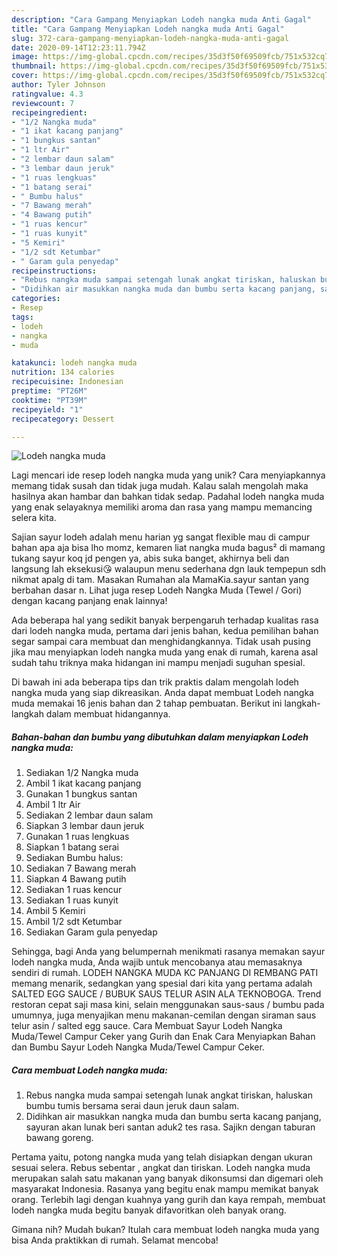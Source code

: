 ```yaml
---
description: "Cara Gampang Menyiapkan Lodeh nangka muda Anti Gagal"
title: "Cara Gampang Menyiapkan Lodeh nangka muda Anti Gagal"
slug: 372-cara-gampang-menyiapkan-lodeh-nangka-muda-anti-gagal
date: 2020-09-14T12:23:11.794Z
image: https://img-global.cpcdn.com/recipes/35d3f50f69509fcb/751x532cq70/lodeh-nangka-muda-foto-resep-utama.jpg
thumbnail: https://img-global.cpcdn.com/recipes/35d3f50f69509fcb/751x532cq70/lodeh-nangka-muda-foto-resep-utama.jpg
cover: https://img-global.cpcdn.com/recipes/35d3f50f69509fcb/751x532cq70/lodeh-nangka-muda-foto-resep-utama.jpg
author: Tyler Johnson
ratingvalue: 4.3
reviewcount: 7
recipeingredient:
- "1/2 Nangka muda"
- "1 ikat kacang panjang"
- "1 bungkus santan"
- "1 ltr Air"
- "2 lembar daun salam"
- "3 lembar daun jeruk"
- "1 ruas lengkuas"
- "1 batang serai"
- " Bumbu halus"
- "7 Bawang merah"
- "4 Bawang putih"
- "1 ruas kencur"
- "1 ruas kunyit"
- "5 Kemiri"
- "1/2 sdt Ketumbar"
- " Garam gula penyedap"
recipeinstructions:
- "Rebus nangka muda sampai setengah lunak angkat tiriskan, haluskan bumbu tumis bersama serai daun jeruk daun salam."
- "Didihkan air masukkan nangka muda dan bumbu serta kacang panjang, sayuran akan lunak beri santan aduk2 tes rasa. Sajikn dengan taburan bawang goreng."
categories:
- Resep
tags:
- lodeh
- nangka
- muda

katakunci: lodeh nangka muda 
nutrition: 134 calories
recipecuisine: Indonesian
preptime: "PT26M"
cooktime: "PT39M"
recipeyield: "1"
recipecategory: Dessert

---
```



![Lodeh nangka muda](https://img-global.cpcdn.com/recipes/35d3f50f69509fcb/751x532cq70/lodeh-nangka-muda-foto-resep-utama.jpg)

Lagi mencari ide resep lodeh nangka muda yang unik? Cara menyiapkannya memang tidak susah dan tidak juga mudah. Kalau salah mengolah maka hasilnya akan hambar dan bahkan tidak sedap. Padahal lodeh nangka muda yang enak selayaknya memiliki aroma dan rasa yang mampu memancing selera kita.

Sajian sayur lodeh adalah menu harian yg sangat flexible mau di campur bahan apa aja bisa lho momz, kemaren liat nangka muda bagus² di mamang tukang sayur koq jd pengen ya, abis suka banget, akhirnya beli dan langsung lah eksekusi😘 walaupun menu sederhana dgn lauk tempepun sdh nikmat apalg di tam. Masakan Rumahan ala MamaKia.sayur santan yang berbahan dasar n. Lihat juga resep Lodeh Nangka Muda (Tewel / Gori) dengan kacang panjang enak lainnya!

Ada beberapa hal yang sedikit banyak berpengaruh terhadap kualitas rasa dari lodeh nangka muda, pertama dari jenis bahan, kedua pemilihan bahan segar sampai cara membuat dan menghidangkannya. Tidak usah pusing jika mau menyiapkan lodeh nangka muda yang enak di rumah, karena asal sudah tahu triknya maka hidangan ini mampu menjadi suguhan spesial.


Di bawah ini ada beberapa tips dan trik praktis dalam mengolah lodeh nangka muda yang siap dikreasikan. Anda dapat membuat Lodeh nangka muda memakai 16 jenis bahan dan 2 tahap pembuatan. Berikut ini langkah-langkah dalam membuat hidangannya.

<!--inarticleads1-->

##### Bahan-bahan dan bumbu yang dibutuhkan dalam menyiapkan Lodeh nangka muda:

1. Sediakan 1/2 Nangka muda
1. Ambil 1 ikat kacang panjang
1. Gunakan 1 bungkus santan
1. Ambil 1 ltr Air
1. Sediakan 2 lembar daun salam
1. Siapkan 3 lembar daun jeruk
1. Gunakan 1 ruas lengkuas
1. Siapkan 1 batang serai
1. Sediakan  Bumbu halus:
1. Sediakan 7 Bawang merah
1. Siapkan 4 Bawang putih
1. Sediakan 1 ruas kencur
1. Sediakan 1 ruas kunyit
1. Ambil 5 Kemiri
1. Ambil 1/2 sdt Ketumbar
1. Sediakan  Garam gula penyedap


Sehingga, bagi Anda yang belumpernah menikmati rasanya memakan sayur lodeh nangka muda, Anda wajib untuk mencobanya atau memasaknya sendiri di rumah. LODEH NANGKA MUDA KC PANJANG DI REMBANG PATI memang menarik, sedangkan yang spesial dari kita yang pertama adalah SALTED EGG SAUCE / BUBUK SAUS TELUR ASIN ALA TEKNOBOGA. Trend restoran cepat saji masa kini, selain menggunakan saus-saus / bumbu pada umumnya, juga menyajikan menu makanan-cemilan dengan siraman saus telur asin / salted egg sauce. Cara Membuat Sayur Lodeh Nangka Muda/Tewel Campur Ceker yang Gurih dan Enak Cara Menyiapkan Bahan dan Bumbu Sayur Lodeh Nangka Muda/Tewel Campur Ceker. 

<!--inarticleads2-->

##### Cara membuat Lodeh nangka muda:

1. Rebus nangka muda sampai setengah lunak angkat tiriskan, haluskan bumbu tumis bersama serai daun jeruk daun salam.
1. Didihkan air masukkan nangka muda dan bumbu serta kacang panjang, sayuran akan lunak beri santan aduk2 tes rasa. Sajikn dengan taburan bawang goreng.


Pertama yaitu, potong nangka muda yang telah disiapkan dengan ukuran sesuai selera. Rebus sebentar , angkat dan tiriskan. Lodeh nangka muda merupakan salah satu makanan yang banyak dikonsumsi dan digemari oleh masyarakat Indonesia. Rasanya yang begitu enak mampu memikat banyak orang. Terlebih lagi dengan kuahnya yang gurih dan kaya rempah, membuat lodeh nangka muda begitu banyak difavoritkan oleh banyak orang. 

Gimana nih? Mudah bukan? Itulah cara membuat lodeh nangka muda yang bisa Anda praktikkan di rumah. Selamat mencoba!
